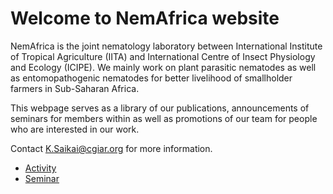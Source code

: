 # Welcome to NemAfrica website

NemAfrica is the joint nematology laboratory between International Institute of Tropical Agriculture (IITA) and International Centre of Insect Physiology and Ecology (ICIPE). We mainly work on plant parasitic nematodes as well as entomopathogenic nematodes for better livelihood of smallholder farmers in Sub-Saharan Africa.

This webpage serves as a library of our publications, announcements of seminars for members within as well as promotions of our team for people who are interested in our work.

Contact K.Saikai@cgiar.org for more information.

- [Activity](./activity/)
- [Seminar](./seminar/)

